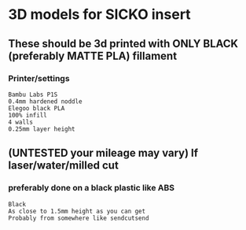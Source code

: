 # 3D models for SICKO insert

## These should be 3d printed with ONLY BLACK (preferably MATTE PLA) fillament

### Printer/settings

    Bambu Labs P1S
    0.4mm hardened noddle
    Elegoo black PLA
    100% infill
    4 walls 
    0.25mm layer height

## (UNTESTED your mileage may vary) If laser/water/milled cut 

### preferably done on a black plastic like ABS 

    Black
    As close to 1.5mm height as you can get
    Probably from somewhere like sendcutsend 
